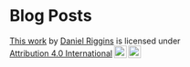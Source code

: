 # Blog Posts

 <p xmlns:cc="http://creativecommons.org/ns#" ><a rel="cc:attributionURL" href="https://github.com/andtheWings/poetry">This work</a> by <a rel="cc:attributionURL dct:creator" property="cc:attributionName" href="http://danielriggins.com">Daniel Riggins</a> is licensed under <a href="http://creativecommons.org/licenses/by/4.0/?ref=chooser-v1" target="_blank" rel="license noopener noreferrer" style="display:inline-block;">Attribution 4.0 International<img style="height:22px!important;margin-left:3px;vertical-align:text-bottom;" src="https://mirrors.creativecommons.org/presskit/icons/cc.svg?ref=chooser-v1"><img style="height:22px!important;margin-left:3px;vertical-align:text-bottom;" src="https://mirrors.creativecommons.org/presskit/icons/by.svg?ref=chooser-v1"></a></p> 
